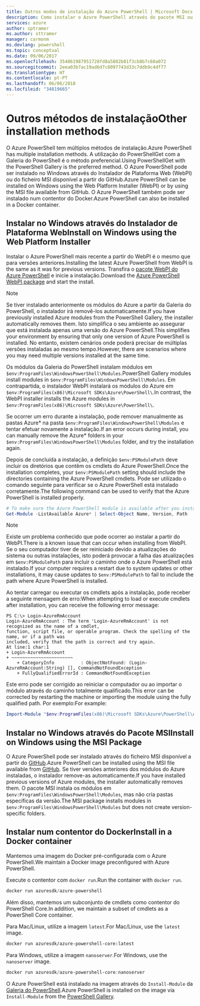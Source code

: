 ```yaml
---
title: Outros modos de instalação do Azure PowerShell | Microsoft Docs
description: Como instalar o Azure PowerShell através do pacote MSI ou do Instalador de Plataforma Web.
services: azure
author: sptramer
ms.author: sttramer
manager: carmonm
ms.devlang: powershell
ms.topic: conceptual
ms.date: 09/06/2017
ms.openlocfilehash: 354061987951728fd8a5802b01f3cb8b7c60a072
ms.sourcegitcommit: 2eea03b7ac19ad6d7c8097743d33c7ddb9c4df77
ms.translationtype: HT
ms.contentlocale: pt-PT
ms.lasthandoff: 06/06/2018
ms.locfileid: "34819665"
---
```

# <a name="other-installation-methods"></a><span data-ttu-id="fbba7-103">Outros métodos de instalação</span><span class="sxs-lookup"><span data-stu-id="fbba7-103">Other installation methods</span></span>

<span data-ttu-id="fbba7-104">O Azure PowerShell tem múltiplos métodos de instalação.</span><span class="sxs-lookup"><span data-stu-id="fbba7-104">Azure PowerShell has multiple installation methods.</span></span> <span data-ttu-id="fbba7-105">A utilização do PowerShellGet com a Galeria do PowerShell é o método preferencial.</span><span class="sxs-lookup"><span data-stu-id="fbba7-105">Using PowerShellGet with the PowerShell Gallery is the preferred method.</span></span> <span data-ttu-id="fbba7-106">O Azure PowerShell pode ser instalado no Windows através do Instalador de Plataforma Web (WebPI) ou do ficheiro MSI disponível a partir do GitHub.</span><span class="sxs-lookup"><span data-stu-id="fbba7-106">Azure PowerShell can be installed on Windows using the Web Platform Installer (WebPI) or by using the MSI file available from GitHub.</span></span> <span data-ttu-id="fbba7-107">O Azure PowerShell também pode ser instalado num contentor do Docker.</span><span class="sxs-lookup"><span data-stu-id="fbba7-107">Azure PowerShell can also be installed in a Docker container.</span></span>

## <a name="install-on-windows-using-the-web-platform-installer"></a><span data-ttu-id="fbba7-108">Instalar no Windows através do Instalador de Plataforma Web</span><span class="sxs-lookup"><span data-stu-id="fbba7-108">Install on Windows using the Web Platform Installer</span></span>

<span data-ttu-id="fbba7-109">Instalar o Azure PowerShell mais recente a partir do WebPI é o mesmo que para versões anteriores.</span><span class="sxs-lookup"><span data-stu-id="fbba7-109">Installing the latest Azure PowerShell from WebPI is the same as it was for previous versions.</span></span>
<span data-ttu-id="fbba7-110">Transfira o [pacote WebPI do Azure PowerShell](http://aka.ms/webpi-azps) e inicie a instalação.</span><span class="sxs-lookup"><span data-stu-id="fbba7-110">Download the [Azure PowerShell WebPI package](http://aka.ms/webpi-azps) and start the install.</span></span>

> [!NOTE]
> <span data-ttu-id="fbba7-111">Se tiver instalado anteriormente os módulos do Azure a partir da Galeria do PowerShell, o instalador irá removê-los automaticamente.</span><span class="sxs-lookup"><span data-stu-id="fbba7-111">If you have previously installed Azure modules from the PowerShell Gallery, the installer automatically removes them.</span></span> <span data-ttu-id="fbba7-112">Isto simplifica o seu ambiente ao assegurar que está instalada apenas uma versão do Azure PowerShell.</span><span class="sxs-lookup"><span data-stu-id="fbba7-112">This simplifies your environment by ensuring that only one version of Azure PowerShell is installed.</span></span> <span data-ttu-id="fbba7-113">No entanto, existem cenários onde poderá precisar de múltiplas versões instaladas ao mesmo tempo.</span><span class="sxs-lookup"><span data-stu-id="fbba7-113">However, there are scenarios where you may need multiple versions installed at the same time.</span></span>
>
> <span data-ttu-id="fbba7-114">Os módulos da Galeria do PowerShell instalam módulos em `$env:ProgramFiles\WindowsPowerShell\Modules`.</span><span class="sxs-lookup"><span data-stu-id="fbba7-114">PowerShell Gallery modules install modules in `$env:ProgramFiles\WindowsPowerShell\Modules`.</span></span> <span data-ttu-id="fbba7-115">Em contrapartida, o instalador WebPI instalará os módulos do Azure em `$env:ProgramFiles(x86)\Microsoft SDKs\Azure\PowerShell\`.</span><span class="sxs-lookup"><span data-stu-id="fbba7-115">In contrast, the WebPI installer installs the Azure modules in `$env:ProgramFiles(x86)\Microsoft SDKs\Azure\PowerShell\`.</span></span>
>
> <span data-ttu-id="fbba7-116">Se ocorrer um erro durante a instalação, pode remover manualmente as pastas Azure\* na pasta `$env:ProgramFiles\WindowsPowerShell\Modules` e tentar efetuar novamente a instalação.</span><span class="sxs-lookup"><span data-stu-id="fbba7-116">If an error occurs during install, you can manually remove the Azure\* folders in your `$env:ProgramFiles\WindowsPowerShell\Modules` folder, and try the installation again.</span></span>

<span data-ttu-id="fbba7-117">Depois de concluída a instalação, a definição `$env:PSModulePath` deve incluir os diretórios que contêm os cmdlets do Azure PowerShell.</span><span class="sxs-lookup"><span data-stu-id="fbba7-117">Once the installation completes, your `$env:PSModulePath` setting should include the directories containing the Azure PowerShell cmdlets.</span></span> <span data-ttu-id="fbba7-118">Pode ser utilizado o comando seguinte para verificar se o Azure PowerShell está instalado corretamente.</span><span class="sxs-lookup"><span data-stu-id="fbba7-118">The following command can be used to verify that the Azure PowerShell is installed properly.</span></span>

```powershell
# To make sure the Azure PowerShell module is available after you install
Get-Module -ListAvailable Azure* | Select-Object Name, Version, Path
```

> [!NOTE]
> <span data-ttu-id="fbba7-119">Existe um problema conhecido que pode ocorrer ao instalar a partir do WebPI.</span><span class="sxs-lookup"><span data-stu-id="fbba7-119">There is a known issue that can occur when installing from WebPI.</span></span> <span data-ttu-id="fbba7-120">Se o seu computador tiver de ser reiniciado devido a atualizações do sistema ou outras instalações, isto poderá provocar a falha das atualizações em `$env:PSModulePath` para incluir o caminho onde o Azure PowerShell está instalado.</span><span class="sxs-lookup"><span data-stu-id="fbba7-120">If your computer requires a restart due to system updates or other installations, it may cause updates to `$env:PSModulePath` to fail to include the path where Azure PowerShell is installed.</span></span>

<span data-ttu-id="fbba7-121">Ao tentar carregar ou executar os cmdlets após a instalação, pode receber a seguinte mensagem de erro:</span><span class="sxs-lookup"><span data-stu-id="fbba7-121">When attempting to load or execute cmdlets after installation, you can receive the following error message:</span></span>

```
PS C:\> Login-AzureRmAccount
Login-AzureRmAccount : The term 'Login-AzureRmAccount' is not recognized as the name of a cmdlet,
function, script file, or operable program. Check the spelling of the name, or if a path was
included, verify that the path is correct and try again.
At line:1 char:1
+ Login-AzureRmAccount
+ ~~~~~~~~~~~~~~~~~~~~~~~
    + CategoryInfo          : ObjectNotFound: (Login-AzureRmAccount:String) [], CommandNotFoundException
    + FullyQualifiedErrorId : CommandNotFoundException
```

<span data-ttu-id="fbba7-122">Este erro pode ser corrigido ao reiniciar o computador ou ao importar o módulo através do caminho totalmente qualificado.</span><span class="sxs-lookup"><span data-stu-id="fbba7-122">This error can be corrected by restarting the machine or importing the module using the fully qualified path.</span></span> <span data-ttu-id="fbba7-123">Por exemplo:</span><span class="sxs-lookup"><span data-stu-id="fbba7-123">For example:</span></span>

```powershell
Import-Module "$env:ProgramFiles(x86)\Microsoft SDKs\Azure\PowerShell\AzureRM.psd1"
```

## <a name="install-on-windows-using-the-msi-package"></a><span data-ttu-id="fbba7-124">Instalar no Windows através do Pacote MSI</span><span class="sxs-lookup"><span data-stu-id="fbba7-124">Install on Windows using the MSI Package</span></span>

<span data-ttu-id="fbba7-125">O Azure PowerShell pode ser instalado através do ficheiro MSI disponível a partir do [GitHub](https://github.com/Azure/azure-powershell/releases/latest).</span><span class="sxs-lookup"><span data-stu-id="fbba7-125">Azure PowerShell can be installed using the MSI file available from [GitHub](https://github.com/Azure/azure-powershell/releases/latest).</span></span> <span data-ttu-id="fbba7-126">Se tiver versões anteriores dos módulos do Azure instaladas, o instalador remove-as automaticamente.</span><span class="sxs-lookup"><span data-stu-id="fbba7-126">If you have installed previous versions of Azure modules, the installer automatically removes them.</span></span> <span data-ttu-id="fbba7-127">O pacote MSI instala os módulos em `$env:ProgramFiles\WindowsPowerShell\Modules`, mas não cria pastas específicas da versão.</span><span class="sxs-lookup"><span data-stu-id="fbba7-127">The MSI package installs modules in `$env:ProgramFiles\WindowsPowerShell\Modules` but does not create version-specific folders.</span></span>

## <a name="install-in-a-docker-container"></a><span data-ttu-id="fbba7-128">Instalar num contentor do Docker</span><span class="sxs-lookup"><span data-stu-id="fbba7-128">Install in a Docker container</span></span>

<span data-ttu-id="fbba7-129">Mantemos uma imagem do Docker pré-configurada com o Azure PowerShell.</span><span class="sxs-lookup"><span data-stu-id="fbba7-129">We maintain a Docker image preconfigured with Azure PowerShell.</span></span>

<span data-ttu-id="fbba7-130">Execute o contentor com `docker run`.</span><span class="sxs-lookup"><span data-stu-id="fbba7-130">Run the container with `docker run`.</span></span>

```powershell
docker run azuresdk/azure-powershell
```

<span data-ttu-id="fbba7-131">Além disso, mantemos um subconjunto de cmdlets como contentor do PowerShell Core.</span><span class="sxs-lookup"><span data-stu-id="fbba7-131">In addition, we maintain a subset of cmdlets as a PowerShell Core container.</span></span>

<span data-ttu-id="fbba7-132">Para Mac/Linux, utilize a imagem `latest`.</span><span class="sxs-lookup"><span data-stu-id="fbba7-132">For Mac/Linux, use the `latest` image.</span></span>

```bash
docker run azuresdk/azure-powershell-core:latest
```

<span data-ttu-id="fbba7-133">Para Windows, utilize a imagem `nanoserver`.</span><span class="sxs-lookup"><span data-stu-id="fbba7-133">For Windows, use the `nanoserver` image.</span></span>

```powershell
docker run azuresdk/azure-powershell-core:nanoserver
```

<span data-ttu-id="fbba7-134">O Azure PowerShell está instalado na imagem através do `Install-Module` da [Galeria do PowerShell](https://www.powershellgallery.com/).</span><span class="sxs-lookup"><span data-stu-id="fbba7-134">Azure PowerShell is installed on the image via `Install-Module` from the [PowerShell Gallery](https://www.powershellgallery.com/).</span></span>